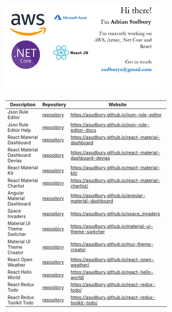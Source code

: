 ![github message](https://github.com/asudbury/asudbury/blob/master/github-message.gif?raw=true)

| Description                     | Repository                                                                | Website                                                    |
| ------------------------------- | ------------------------------------------------------------------------- | ---------------------------------------------------------- |
| Json Rule Editor                | [repository](https://github.com/asudbury/json-rule-editor)                | https://asudbury.github.io/json-rule-editor                |
| Json Rule Editor Help           | [repository](https://github.com/asudbury/json-rule-editor-docs)           | https://asudbury.github.io/json-rule-editor-docs           |
| React Material Dashboard        | [repository](https://github.com/asudbury/react-material-dashboard)        | https://asudbury.github.io/react-material-dashboard        |
| React Material Dashboard Devias | [repository](https://github.com/asudbury/react-material-dashboard-devias) | https://asudbury.github.io/react-material-dashboard-devias |
| React Material Kit              | [repository](https://github.com/asudbury/react-material-kit)              | https://asudbury.github.io/react-material-kit/             |
| React Material Chartist         | [repository](https://github.com/asudbury/react-material-chartist)         | https://asudbury.github.io/react-material-chartist/        |
| Angular Material Dashboard      | [repository](https://github.com/asudbury/angular-material-dashboard)      | https://asudbury.github.io/angular-material-dashboard      |
| Space Invaders                  | [repository](https://github.com/asudbury/space_invaders)                  | https://asudbury.github.io/space_invaders                  |
| Material UI Theme Switcher      | [repository](https://github.com/asudbury/material-ui-theme-switcher)      | https://asudbury.github.io/material-ui-theme-switcher      |
| Material UI Theme Creator       | [repository](https://github.com/asudbury/mui-theme-creator)               | https://asudbury.github.io/mui-theme-creator               |
| React Open Weather              | [repository](https://github.com/asudbury/react-open-weather)              | https://asudbury.github.io/react-open-weather/             |
| React Hello World               | [repository](https://github.com/asudbury/react-hello-world)               | https://asudbury.github.io/react-hello-world/              |
| React Redux Todo                | [repository](https://github.com/asudbury/react-redux-todo)                | https://asudbury.github.io/react-redux-todo/               |
| React Redux Toolkit Todo        | [repository](https://github.com/asudbury/react-redux-toolkit-todo)        | https://asudbury.github.io/react-redux-toolkit-todo/       |
